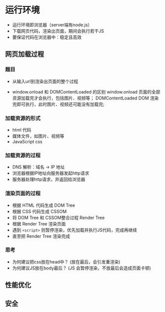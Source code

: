# 运行环境

- 运行环境即浏览器（server端有node.js）
- 下载网页代码，渲染出页面，期间会执行若干JS
- 要保证代码在浏览器中：稳定且高效

## 网页加载过程
### 题目
- 从输入url到渲染出页面的整个过程

- window.onload 和 DOMContentLoaded 的区别
window.onload 页面的全部资源加载完才会执行，包括图片、视频等；
DOMContentLoaded DOM 渲染完即可执行，此时图片、视频还可能没有加载完;

### 加载资源的形式
- html 代码
- 媒体文件，如图片、视频等
- JavaScript css

### 加载资源的过程
- DNS 解析：域名 -> IP 地址
- 浏览器根据IP地址向服务器发起http请求
- 服务器处理http请求，并返回给浏览器

### 渲染页面的过程
- 根据 HTML 代码生成 DOM Tree
- 根据 CSS 代码生成 CSSOM
- 将 DOM Tree 和 CSSOM整合过程 Render Tree
- 根据 Render Tree 渲染页面
- 遇到 `<script>` 则暂停渲染，优先加载并执行JS代码，完成再继续
- 直至把 Render Tree 渲染完成

### 思考
- 为何建议把css放在head中？ (放在最后，会引发重渲染)
- 为何建议JS放在body最后？ (JS 会暂停渲染，不放最后会造成页面卡顿)

## 性能优化
## 安全
